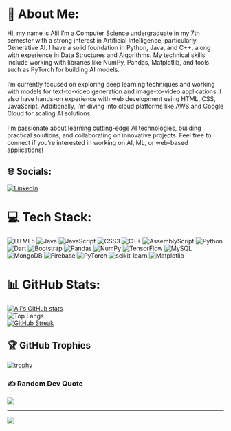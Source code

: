 # 💫 About Me:
Hi, my name is Ali! I’m a Computer Science undergraduate in my 7th semester with a strong interest in Artificial Intelligence, particularly Generative AI. I have a solid foundation in Python, Java, and C++, along with experience in Data Structures and Algorithms. My technical skills include working with libraries like NumPy, Pandas, Matplotlib, and tools such as PyTorch for building AI models.<br><br>I’m currently focused on exploring deep learning techniques and working with models for text-to-video generation and image-to-video applications. I also have hands-on experience with web development using HTML, CSS, JavaScript. Additionally, I’m diving into cloud platforms like AWS and Google Cloud for scaling AI solutions.<br><br>I'm passionate about learning cutting-edge AI technologies, building practical solutions, and collaborating on innovative projects. Feel free to connect if you’re interested in working on AI, ML, or web-based applications!


## 🌐 Socials:
[![LinkedIn](https://img.shields.io/badge/LinkedIn-%230077B5.svg?logo=linkedin&logoColor=white)](https://www.linkedin.com/in/syed-ali-shoaib/) 

# 💻 Tech Stack:
![HTML5](https://img.shields.io/badge/html5-%23E34F26.svg?style=for-the-badge&logo=html5&logoColor=white) ![Java](https://img.shields.io/badge/java-%23ED8B00.svg?style=for-the-badge&logo=openjdk&logoColor=white) ![JavaScript](https://img.shields.io/badge/javascript-%23323330.svg?style=for-the-badge&logo=javascript&logoColor=%23F7DF1E) ![CSS3](https://img.shields.io/badge/css3-%231572B6.svg?style=for-the-badge&logo=css3&logoColor=white) ![C++](https://img.shields.io/badge/c++-%2300599C.svg?style=for-the-badge&logo=c%2B%2B&logoColor=white) ![AssemblyScript](https://img.shields.io/badge/assembly%20script-%23000000.svg?style=for-the-badge&logo=assemblyscript&logoColor=white) ![Python](https://img.shields.io/badge/python-3670A0?style=for-the-badge&logo=python&logoColor=ffdd54) ![Dart](https://img.shields.io/badge/dart-%230175C2.svg?style=for-the-badge&logo=dart&logoColor=white) ![Bootstrap](https://img.shields.io/badge/bootstrap-%238511FA.svg?style=for-the-badge&logo=bootstrap&logoColor=white) ![Pandas](https://img.shields.io/badge/pandas-%23150458.svg?style=for-the-badge&logo=pandas&logoColor=white) ![NumPy](https://img.shields.io/badge/numpy-%23013243.svg?style=for-the-badge&logo=numpy&logoColor=white) ![TensorFlow](https://img.shields.io/badge/TensorFlow-%23FF6F00.svg?style=for-the-badge&logo=TensorFlow&logoColor=white) ![MySQL](https://img.shields.io/badge/mysql-4479A1.svg?style=for-the-badge&logo=mysql&logoColor=white) ![MongoDB](https://img.shields.io/badge/MongoDB-%234ea94b.svg?style=for-the-badge&logo=mongodb&logoColor=white) ![Firebase](https://img.shields.io/badge/firebase-a08021?style=for-the-badge&logo=firebase&logoColor=ffcd34) ![PyTorch](https://img.shields.io/badge/PyTorch-%23EE4C2C.svg?style=for-the-badge&logo=PyTorch&logoColor=white) ![scikit-learn](https://img.shields.io/badge/scikit--learn-%23F7931E.svg?style=for-the-badge&logo=scikit-learn&logoColor=white) ![Matplotlib](https://img.shields.io/badge/Matplotlib-%23ffffff.svg?style=for-the-badge&logo=Matplotlib&logoColor=black)

# 📊 GitHub Stats:
[![Ali's GitHub stats](https://github-readme-stats.vercel.app/api?username=AliShoaibHassan&hide=contribs&show_icons=true&theme=chartreuse-dark)](https://github.com/anuraghazra/github-readme-stats)<br>
![Top Langs](https://github-readme-stats.vercel.app/api/top-langs/?username=AliShoaibHassan&hide_progress=true&theme=chartreuse-dark)<br>
[![GitHub Streak](https://nirzak-streak-stats.vercel.app?user=AliShoaibHassan&theme=chartreuse-dark)](https://git.io/streak-stats)


## 🏆 GitHub Trophies
[![trophy](https://github-profile-trophy.vercel.app/?username=AliShoaibHassan&theme=dark_lover)](https://github.com/AliShoaibHassan/github-profile-trophy)

### ✍️ Random Dev Quote
![](https://quotes-github-readme.vercel.app/api?user=AliShoaibHassan&type=horizontal&theme=radical)

---
[![](https://visitcount.itsvg.in/api?id=AliShoaibHassan&icon=0&color=0)](https://visitcount.itsvg.in)

<!-- Proudly created with GPRM ( https://gprm.itsvg.in ) -->
